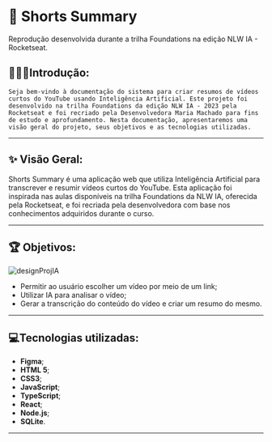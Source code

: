 # 🎥 Shorts Summary

Reprodução desenvolvida durante a trilha Foundations na edição NLW IA - Rocketseat.

## 👨🏽‍💻**Introdução:**

`Seja bem-vindo à documentação do sistema para criar resumos de vídeos curtos do YouTube usando Inteligência Artificial. Este projeto foi desenvolvido na trilha Foundations da edição NLW IA - 2023 pela Rocketseat e foi recriado pela Desenvolvedora Maria Machado para fins de estudo e aprofundamento. Nesta documentação, apresentaremos uma visão geral do projeto, seus objetivos e as tecnologias utilizadas.`

---

## ✨ Visão Geral:

Shorts Summary é uma aplicação web que utiliza Inteligência Artificial para transcrever e resumir vídeos curtos do YouTube. Esta aplicação foi inspirada nas aulas disponíveis na trilha Foundations da NLW IA, oferecida pela Rocketseat, e foi recriada pela desenvolvedora com base nos conhecimentos adquiridos durante o curso.

---

## 🏆 Objetivos:
![designProjIA](https://github.com/MaaMachado/shortsSummary/assets/102763421/c4b19acf-b07c-4d65-93a8-3f50c8ee2be0)
- Permitir ao usuário escolher um vídeo por meio de um link;
- Utilizar IA para analisar o vídeo; 
- Gerar a transcrição do conteúdo do vídeo e criar um resumo do mesmo.

---

## 💻Tecnologias utilizadas:

- **Figma**;
- **HTML 5**;
- **CSS3**;
- **JavaScript**;
- **TypeScript**;
- **React**;
- **Node.js**;
- **SQLite**.

---

